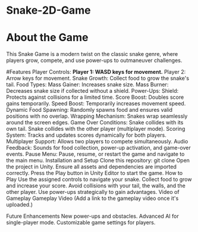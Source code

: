 # Snake-2D-Game

# About the Game
This Snake Game is a modern twist on the classic snake genre, where players grow, compete, and use power-ups to outmaneuver challenges.

#Features
Player Controls:
**Player 1: WASD keys for movement.**
Player 2: Arrow keys for movement.
Snake Growth: Collect food to grow the snake's tail.
Food Types:
Mass Gainer: Increases snake size.
Mass Burner: Decreases snake size if collected without a shield.
Power-Ups:
Shield: Protects against collisions for a limited time.
Score Boost: Doubles score gains temporarily.
Speed Boost: Temporarily increases movement speed.
Dynamic Food Spawning: Randomly spawns food and ensures valid positions with no overlap.
Wrapping Mechanism: Snakes wrap seamlessly around the screen edges.
Game Over Conditions:
Snake collides with its own tail.
Snake collides with the other player (multiplayer mode).
Scoring System: Tracks and updates scores dynamically for both players.
Multiplayer Support: Allows two players to compete simultaneously.
Audio Feedback: Sounds for food collection, power-up activation, and game-over events.
Pause Menu: Pause, resume, or restart the game and navigate to the main menu.
Installation and Setup
Clone this repository: git clone <repo-url>
Open the project in Unity.
Ensure all assets and dependencies are imported correctly.
Press the Play button in Unity Editor to start the game.
How to Play
Use the assigned controls to navigate your snake. 
Collect food to grow and increase your score.
Avoid collisions with your tail, the walls, and the other player.
Use power-ups strategically to gain advantages.
Video of Gameplay
Gameplay Video (Add a link to the gameplay video once it's uploaded.)

Future Enhancements
New power-ups and obstacles.
Advanced AI for single-player mode.
Customizable game settings for players.
